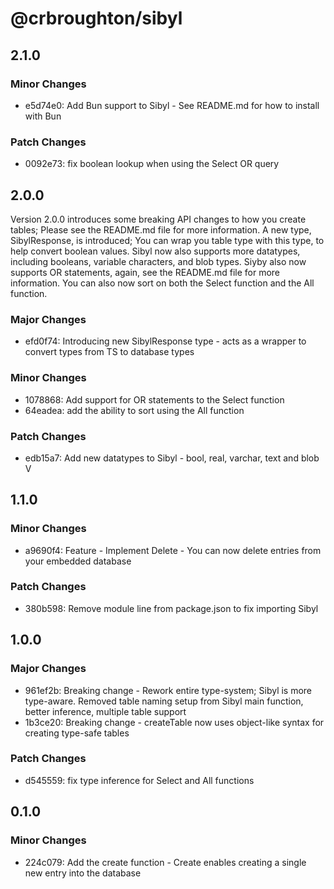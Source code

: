 # @crbroughton/sibyl

## 2.1.0

### Minor Changes

- e5d74e0: Add Bun support to Sibyl - See README.md for how to install with Bun

### Patch Changes

- 0092e73: fix boolean lookup when using the Select OR query

## 2.0.0

Version 2.0.0 introduces some breaking API changes to how you create tables; Please see the README.md
file for more information. A new type, SibylResponse, is introduced; You can wrap you table type with this
type, to help convert boolean values. Sibyl now also supports more datatypes, including booleans, variable
characters, and blob types. Siyby also now supports OR statements, again, see the README.md file for
more information. You can also now sort on both the
Select function and the All function.

### Major Changes

- efd0f74: Introducing new SibylResponse type - acts as a wrapper to convert types from TS to database types

### Minor Changes

- 1078868: Add support for OR statements to the Select function
- 64eadea: add the ability to sort using the All function

### Patch Changes

- edb15a7: Add new datatypes to Sibyl - bool, real, varchar, text and blob
  V

## 1.1.0

### Minor Changes

- a9690f4: Feature - Implement Delete - You can now delete entries from your embedded database

### Patch Changes

- 380b598: Remove module line from package.json to fix importing Sibyl

## 1.0.0

### Major Changes

- 961ef2b: Breaking change - Rework entire type-system; Sibyl is more type-aware. Removed table naming setup from Sibyl main function, better inference, multiple table support
- 1b3ce20: Breaking change - createTable now uses object-like syntax for creating type-safe tables

### Patch Changes

- d545559: fix type inference for Select and All functions

## 0.1.0

### Minor Changes

- 224c079: Add the create function - Create enables creating a single new entry into the database

